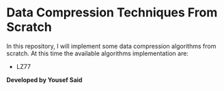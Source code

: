 # Data Compression Techniques From Scratch
In this repository, I will implement some data compression algorithms from scratch. At this time the available algorithms implementation are:
- LZ77
  
**Developed by Yousef Said**
